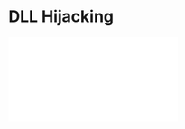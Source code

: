 
# DLL Hijacking
![See my OSCP notes on DLL hijacking](../../../OSCP/windows-privesc/windows-services/DLL-hijacking.md)
